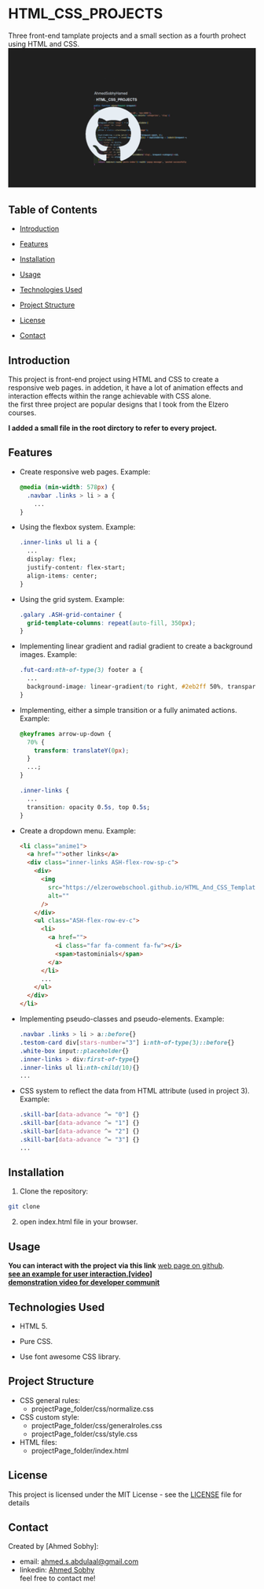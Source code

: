 # HTML_CSS_PROJECTS

Three front-end tamplate projects and a small section as a fourth prohect using HTML and CSS.
![](repo-image/name.png)

## Table of Contents

- [Introduction](#introduction)
- [Features](#features)
- [Installation](#installation)
- [Usage](#usage)
- [Technologies Used](#technologies-used)
- [Project Structure](#project-structure)
- [License](#license)
- [Contact](#contact)

  <!-- intro -->

## Introduction

This project is front-end project using HTML and CSS to create a responsive web pages.
in addetion, it have a lot of animation effects and interaction effects within the range achievable with CSS alone.
<br>
the first three project are popular designs that I took from the Elzero courses.

**I added a small file in the root dirctory to refer to every project.**

  <!-- technologies was used with links if available -->

## Features

- Create responsive web pages.
  Example:

  ```css
  @media (min-width: 578px) {
    .navbar .links > li > a {
      ...
  }
  ```

- Using the flexbox system.
  Example:

  ```css
  .inner-links ul li a {
    ...
    display: flex;
    justify-content: flex-start;
    align-items: center;
  }
  ```

- Using the grid system.
  Example:

  ```css
  .galary .ASH-grid-container {
    grid-template-columns: repeat(auto-fill, 350px);
  }
  ```

- Implementing linear gradient and radial gradient to create a background images.
  Example:

  ```css
  .fut-card:nth-of-type(3) footer a {
    ...
    background-image: linear-gradient(to right, #2eb2ff 50%, transparent 50%);
  }
  ```

- Implementing, either a simple transition or a fully animated actions.
  Example:

  ```css
  @keyframes arrow-up-down {
    70% {
      transform: translateY(0px);
    }
    ...;
  }
  ```

  ```css
  .inner-links {
    ...
    transition: opacity 0.5s, top 0.5s;
  }
  ```

- Create a dropdown menu.
  Example:

  ```html
  <li class="anime1">
    <a href="">other links</a>
    <div class="inner-links ASH-flex-row-sp-c">
      <div>
        <img
          src="https://elzerowebschool.github.io/HTML_And_CSS_Template_Three/imgs/megamenu.png"
          alt=""
        />
      </div>
      <ul class="ASH-flex-row-ev-c">
        <li>
          <a href="">
            <i class="far fa-comment fa-fw"></i>
            <span>tastominials</span>
          </a>
        </li>
        ...
      </ul>
    </div>
  </li>
  ```

- Implementing pseudo-classes and pseudo-elements.
  Example:

  ```css
  .navbar .links > li > a::before{}
  .testom-card div[stars-number="3"] i:nth-of-type(3)::before{}
  .white-box input::placeholder{}
  .inner-links > div:first-of-type{}
  .inner-links ul li:nth-child(10){}
  ...
  ```

- CSS system to reflect the data from HTML attribute (used in project 3).
  Example:

  ```css
  .skill-bar[data-advance ^= "0"] {}
  .skill-bar[data-advance ^= "1"] {}
  .skill-bar[data-advance ^= "2"] {}
  .skill-bar[data-advance ^= "3"] {}
  ...
  ```

  <!-- get start and how to run with the prerequisites mintion -->

## Installation

1. Clone the repository:

```sh
git clone
```

2. open index.html file in your browser.

  <!-- usage or how to interact with this technologies like api end points and what they do -->

## Usage

**You can interact with the project via this link**
[web page on github](https://ahmedsobhyhamed.github.io/HTML_CSS_PROJECTS/).
<br>
**[see an example for user interaction.[video]](http://youtube.com)**
<br>
**[demonstration video for developer communit](https://www.youtube.com/watch?v=QrMDQQKTNyU)**

## Technologies Used

- HTML 5.
- Pure CSS.
- Use font awesome CSS library.

  <!-- about the project and a digram of how it work -->

## Project Structure

- CSS general rules:
  - projectPage_folder/css/normalize.css
- CSS custom style:
  - projectPage_folder/css/generalroles.css
  - projectPage_folder/css/style.css
- HTML files:
  - projectPage_folder/index.html
    <!--  -->
    <!-- licance -->

## License

This project is licensed under the MIT License - see the [LICENSE](/LICENSE) file for details

  <!-- contacts -->

## Contact

Created by [Ahmed Sobhy]:

- email: [ahmed.s.abdulaal@gmail.com](mailto:ahmed.s.abdulaal@gmail.com)
- linkedin: [Ahmed Sobhy](https://www.linkedin.com/in/ahmed-sobhy-b824b7201/)
  <br>
  feel free to contact me!
